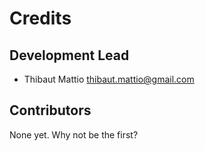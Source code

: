 # Credits

## Development Lead

* Thibaut Mattio <thibaut.mattio@gmail.com>

## Contributors

None yet. Why not be the first?
